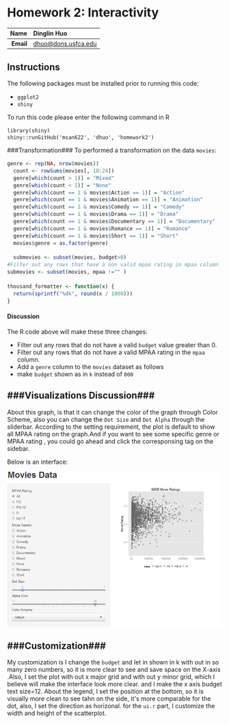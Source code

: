 Homework 2: Interactivity
==============================

| **Name**  | Dinglin Huo  |
|----------:|:-------------|
| **Email** | dhuo@dons.usfca.edu |

## Instructions ##

The following packages must be installed prior to running this code:

- `ggplot2`
- `shiny`

To run this code please enter the following command in R

```
library(shiny)
shiny::runGitHub('msan622', 'dhuo', 'homework2')
```
###Transformation###
To performed a transformation on the data `movies`:
```R
genre <- rep(NA, nrow(movies))
  count <- rowSums(movies[, 18:24])
  genre[which(count > 1)] = "Mixed"
  genre[which(count < 1)] = "None"
  genre[which(count == 1 & movies$Action == 1)] = "Action"
  genre[which(count == 1 & movies$Animation == 1)] = "Animation"
  genre[which(count == 1 & movies$Comedy == 1)] = "Comedy"
  genre[which(count == 1 & movies$Drama == 1)] = "Drama"
  genre[which(count == 1 & movies$Documentary == 1)] = "Documentary"
  genre[which(count == 1 & movies$Romance == 1)] = "Romance"
  genre[which(count == 1 & movies$Short == 1)] = "Short"
  movies$genre = as.factor(genre)
  
  submovies <- subset(movies, budget>0)
#Filter out any rows that have a non valid mpaa rating in mpaa column
submovies <- subset(movies, mpaa !="" )

thousand_formatter <- function(x) {
  return(sprintf("%dk", round(x / 1000)))
} 
```
#### Discussion ####
The R code above will make these three changes:
- Filter out any rows that do not have a valid `budget` value greater than 0. 
- Filter out any rows that do not have a valid MPAA rating in the `mpaa` column.
- Add a `genre` column to the `movies` dataset as follows
- make `budget` shown as in `k` instead of `000`


###Visualizations Discussion###
------------------------------
About this graph, is that it can change the color of the graph through Color Scheme, also you can change the `Dot Size` and `Dot Alpha` through the sliderbar.
According to the setting requirement, the plot is default to show all MPAA rating on the graph.And if you want to see some specific genre or MPAA rating , you could go ahead and click the corresponsing tag on the sidebar.

Below is an  interface:

![visualization](Capture.png)

###Customization###
------------------------------
My customization is I change the `budget` and let in shown in k with out in so many zero numbers, so it is more clear to see and save space on the X-axis
.Also, I set the plot with out x major grid and with out y minor grid, which I believe will make the interface look more clear.
and I make the x axis budget text size=12.
About the legend, I set the position at the bottom, so it is visually more clean to see tahn on the side, it's more comparable for the dot, also, I set the direction as horizonal.
for the `ui.r` part, I customize the width and height of the scatterplot.


